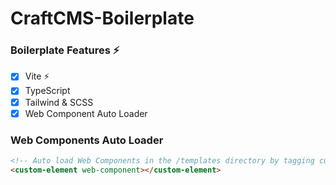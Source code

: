 # CraftCMS-Boilerplate

### Boilerplate Features ⚡
- [x] Vite ⚡
- [x] TypeScript
- [x] Tailwind & SCSS
- [x] Web Component Auto Loader

### Web Components Auto Loader

```html
<!-- Auto load Web Components in the /templates directory by tagging custom elements with the web-component attribute. -->
<custom-element web-component></custom-element>
```